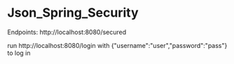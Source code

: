 # Json_Spring_Security

Endpoints:
http://localhost:8080/secured 

run
http://localhost:8080/login 
with 
{"username":"user","password":"pass"}
to log in

